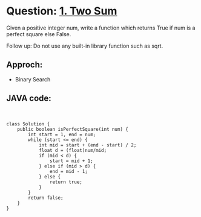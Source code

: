 # Question: [1. Two Sum](https://leetcode.com/problems/two-sum/)
  
Given a positive integer num, write a function which returns True if num is a perfect square else False.

Follow up: Do not use any built-in library function such as sqrt.

## Approch: 
* Binary Search 
## JAVA code:
<br>

    class Solution {
        public boolean isPerfectSquare(int num) {
            int start = 1, end = num;
            while (start <= end) {
                int mid = start + (end - start) / 2;
                float d = (float)num/mid;
                if (mid < d) {
                    start = mid + 1;
                } else if (mid > d) {
                    end = mid - 1;
                } else {
                    return true;
                }
            }
            return false;
        }
    }